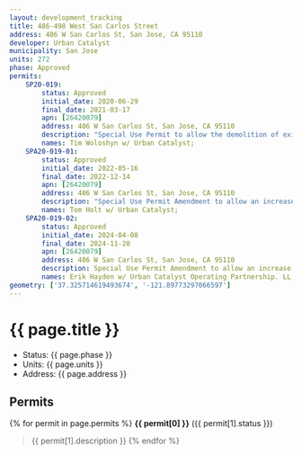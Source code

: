 ```yaml
---
layout: development_tracking
title: 486-498 West San Carlos Street
address: 486 W San Carlos St, San Jose, CA 95110
developer: Urban Catalyst
municipality: San Jose
units: 272
phase: Approved
permits:
    SP20-019:
        status: Approved
        initial_date: 2020-06-29
        final_date: 2021-03-17
        apn: [26420079]
        address: 486 W San Carlos St, San Jose, CA 95110
        description: "Special Use Permit to allow the demolition of existing structures and the removal of three ordinance-size trees for the construction of a multi-family residential building (8 stories) with 3,315 square feet of active use space and 184 residential units, including 5% affordable units for very low income residents, including podium parking with a mechanical lift system within the Diridon Station Area Plan. Density Bonus summary: • 184 units total, 5% restricted for VLI • No Density Bonus request • No Density Bonus parking reduction • Incentive: Increase Height from 65 feet to 85 feet"
        names: Tim Woloshyn	w/ Urban Catalyst;
    SPA20-019-01:
        status: Approved
        initial_date: 2022-05-16
        final_date: 2022-12-14
        apn: [26420079]
        address: 486 W San Carlos St, San Jose, CA 95110
        description: "Special Use Permit Amendment to allow an increase to the unit count to 272 units from previously approved Special Use Permit (File No. SP20-019 for an eight-story multifamily residential building with 184 residential units), including 14 units (5% of total) affordable to very low-income households, with changes to the Density Bonus Application to remove the building height incentive and add a parking incentive, without any changes to the approved building envelope or building height."
        names: Tom Holt w/ Urban Catalyst;
    SPA20-019-02:
        status: Approved
        initial_date: 2024-04-08
        final_date: 2024-11-20
        apn: [26420079]
        address: 486 W San Carlos St, San Jose, CA 95110
        description: Special Use Permit Amendment to allow an increase in unit count from 272 units to 278 units, with no changes to the 5% affordable units (14 units) provided, parking, the commercial square footage, or the exterior design on an approximately 0.83-gross acre site.
        names: Erik Hayden w/ Urban Catalyst Operating Partnership. LL;
geometry: ['37.325714619493674', '-121.89773297066597']
---
```

# {{ page.title }}
- Status: {{ page.phase }}
- Units: {{ page.units }}
- Address: {{ page.address }}

## Permits
{% for permit in page.permits %}
  **{{ permit[0] }}** ({{ permit[1].status }})
  >{{ permit[1].description }}
{% endfor %}